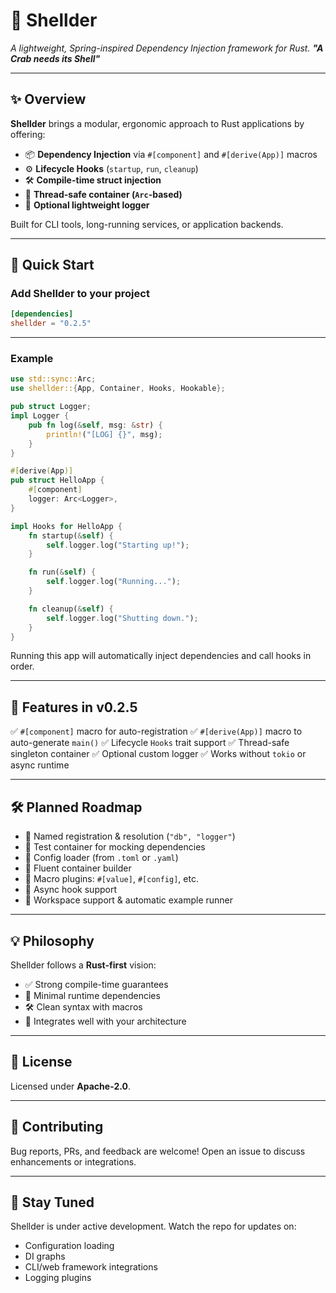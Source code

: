 # 🐚 Shellder

*A lightweight, Spring-inspired Dependency Injection framework for Rust.*
***"A Crab needs its Shell"***

---

## ✨ Overview

**Shellder** brings a modular, ergonomic approach to Rust applications by offering:

* 📦 **Dependency Injection** via `#[component]` and `#[derive(App)]` macros
* ⚙️ **Lifecycle Hooks** (`startup`, `run`, `cleanup`)
* 🛠️ **Compile-time struct injection**
* 🧵 **Thread-safe container (`Arc`-based)**
* 🔧 **Optional lightweight logger**

Built for CLI tools, long-running services, or application backends.

---

## 🚀 Quick Start

### Add Shellder to your project

```toml
[dependencies]
shellder = "0.2.5"
```

---

### Example

```rust
use std::sync::Arc;
use shellder::{App, Container, Hooks, Hookable};

pub struct Logger;
impl Logger {
    pub fn log(&self, msg: &str) {
        println!("[LOG] {}", msg);
    }
}

#[derive(App)]
pub struct HelloApp {
    #[component]
    logger: Arc<Logger>,
}

impl Hooks for HelloApp {
    fn startup(&self) {
        self.logger.log("Starting up!");
    }

    fn run(&self) {
        self.logger.log("Running...");
    }

    fn cleanup(&self) {
        self.logger.log("Shutting down.");
    }
}
```

Running this app will automatically inject dependencies and call hooks in order.

---

## 🧩 Features in v0.2.5

✅ `#[component]` macro for auto-registration
✅ `#[derive(App)]` macro to auto-generate `main()`
✅ Lifecycle `Hooks` trait support
✅ Thread-safe singleton container
✅ Optional custom logger
✅ Works without `tokio` or async runtime

---

## 🛠️ Planned Roadmap

* 🔖 Named registration & resolution (`"db", "logger"`)
* 🧪 Test container for mocking dependencies
* 🧬 Config loader (from `.toml` or `.yaml`)
* 🧱 Fluent container builder
* 🧩 Macro plugins: `#[value]`, `#[config]`, etc.
* 🧵 Async hook support
* 📁 Workspace support & automatic example runner

---

## 💡 Philosophy

Shellder follows a **Rust-first** vision:

* ✅ Strong compile-time guarantees
* 🧼 Minimal runtime dependencies
* 🛠️ Clean syntax with macros
* 🤝 Integrates well with your architecture

---

## 📝 License

Licensed under **Apache-2.0**.

---

## 🤝 Contributing

Bug reports, PRs, and feedback are welcome!
Open an issue to discuss enhancements or integrations.

---

## 📣 Stay Tuned

Shellder is under active development.
Watch the repo for updates on:

* Configuration loading
* DI graphs
* CLI/web framework integrations
* Logging plugins
